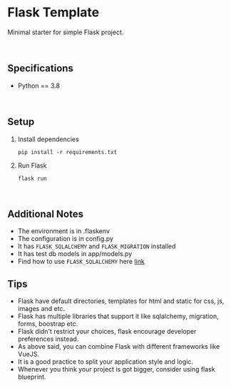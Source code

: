 # Flask Template
Minimal starter for simple Flask project.  

<br/>

## Specifications
- Python == 3.8

<br/>

## Setup
1. Install dependencies
   ```
   pip install -r requirements.txt
   ```

2. Run Flask  
   ```
   flask run
   ```

<br/>

## Additional Notes
- The environment is in .flaskenv
- The configuration is in config.py
- It has `FLASK_SQLALCHEMY` and `FLASK_MIGRATION` installed
- It has test db models in app/models.py
- Find how to use `FLASK_SQLALCHEMY` here [link](https://flask-sqlalchemy.palletsprojects.com/en/2.x/quickstart/)


## Tips
- Flask have default directories, templates for html and static for css, js, images and etc.
- Flask has multiple libraries that support it like sqlalchemy, migration, forms, boostrap etc.
- Flask didn't restrict your choices, flask encourage developer preferences instead.
- As above said, you can combine Flask with different frameworks like VueJS.
- It is a good practice to split your application style and logic.
- Whenever you think your project is got bigger, consider using flask blueprint.